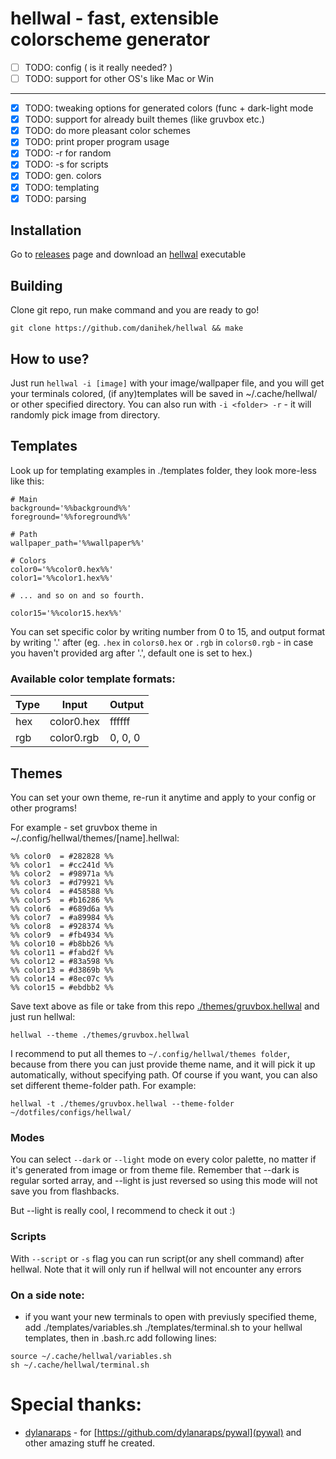 # hellwal - fast, extensible colorscheme generator

- [ ] TODO: config ( is it really needed? )                               
- [ ] TODO: support for other OS's like Mac or Win                        
--------------------------------------------------------------------------
- [x] TODO: tweaking options for generated colors (func + dark-light mode 
- [x] TODO: support for already built themes (like gruvbox etc.)          
- [x] TODO: do more pleasant color schemes                                
- [x] TODO: print proper program usage                                    
- [x] TODO: -r for random                                                 
- [x] TODO: -s for scripts                                                
- [x] TODO: gen. colors                                                   
- [x] TODO: templating                                                    
- [x] TODO: parsing                                                       

## Installation

Go to [releases](https://github.com/danihek/hellwal/releases) page and download an [hellwal](https://github.com/danihek/hellwal/releases/download/1.0.0/hellwal) executable

## Building

Clone git repo, run make command and you are ready to go!

``git clone https://github.com/danihek/hellwal && make``

## How to use?

Just run ``hellwal -i [image]`` with your image/wallpaper file, and you will get your terminals colored, (if any)templates will be saved in ~/.cache/hellwal/ or other specified directory.
You can also run with ``-i <folder> -r`` - it will randomly pick image from directory.

## Templates
Look up for templating examples in ./templates folder, they look more-less like this:
```
# Main
background='%%background%%'
foreground='%%foreground%%'

# Path
wallpaper_path='%%wallpaper%%'

# Colors
color0='%%color0.hex%%'
color1='%%color1.hex%%'

# ... and so on and so fourth.

color15='%%color15.hex%%'
```

You can set specific color by writing number from 0 to 15, and output format by writing '.' after (eg. `.hex` in `colors0.hex` or `.rgb` in `colors0.rgb` - in case you haven't provided arg after '.', default one is set to hex.)

### Available color template formats:

| Type | Input      | Output  |
|------|------------|---------|
| hex  | color0.hex | ffffff  |
| rgb  | color0.rgb | 0, 0, 0 |

## Themes
You can set your own theme, re-run it anytime and apply to your config or other programs!

For example - set gruvbox theme in ~/.config/hellwal/themes/[name].hellwal:

```
%% color0  = #282828 %%
%% color1  = #cc241d %%
%% color2  = #98971a %%
%% color3  = #d79921 %%
%% color4  = #458588 %%
%% color5  = #b16286 %%
%% color6  = #689d6a %%
%% color7  = #a89984 %%
%% color8  = #928374 %%
%% color9  = #fb4934 %%
%% color10 = #b8bb26 %%
%% color11 = #fabd2f %%
%% color12 = #83a598 %%
%% color13 = #d3869b %%
%% color14 = #8ec07c %%
%% color15 = #ebdbb2 %%
```

Save text above as file or take from this repo [./themes/gruvbox.hellwal](gruvbox) and just run hellwal:

``
hellwal --theme ./themes/gruvbox.hellwal
``

I recommend to put all themes to ``~/.config/hellwal/themes folder``, because from there you can just provide theme name, and it will pick it up automatically, without specifying path. Of course if you want, you can also set different theme-folder path. For example:

``
hellwal -t ./themes/gruvbox.hellwal --theme-folder ~/dotfiles/configs/hellwal/
``

### Modes

You can select ``--dark`` or ``--light`` mode on every color palette, no matter if it's generated from image or from theme file. Remember that --dark is regular sorted array, and --light is just reversed so using this mode will not save you from flashbacks.

But --light is really cool, I recommend to check it out :)

### Scripts

With ``--script`` or ``-s`` flag you can run script(or any shell command) after hellwal. Note that it will only run if hellwal will not encounter any errors

### On a side note:

- if you want your new terminals to open with previusly specified theme, add ./templates/variables.sh ./templates/terminal.sh to your hellwal templates, then in .bash.rc add following lines:
```
source ~/.cache/hellwal/variables.sh
sh ~/.cache/hellwal/terminal.sh
```

# Special thanks:
- [dylanaraps](https://github.com/dylanaraps) - for [https://github.com/dylanaraps/pywal](pywal) and other amazing stuff he created.
